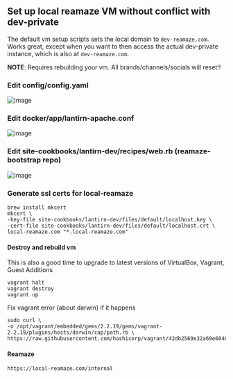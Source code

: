 ## Set up local reamaze VM without conflict with dev-private

The default vm setup scripts sets the local domain to `dev-reamaze.com`. Works great, except when you want to then access the actual dev-private instance, which is also at `dev-reamaze.com`.

**NOTE**: Requires rebuilding your vm. All brands/channels/socials will reset!!



### Edit config/config.yaml
![image](https://user-images.githubusercontent.com/89797935/149369493-5c79dd13-5a47-4992-8a26-ecf4a4f8a5ad.png)

### Edit docker/app/lantirn-apache.conf
![image](https://user-images.githubusercontent.com/89797935/149369710-21409c58-502c-4ea1-b21f-8c547d7aad46.png)

### Edit site-cookbooks/lantirn-dev/recipes/web.rb (reamaze-bootstrap repo)
![image](https://user-images.githubusercontent.com/89797935/149370088-0267f1cb-f11c-4267-a5cd-9f54d4b5c362.png)

### Generate ssl certs for local-reamaze
``` bssh
brew install mkcert
mkcert \
-key-file site-cookbooks/lantirn-dev/files/default/localhost.key \
-cert-file site-cookbooks/lantirn-dev/files/default/localhost.crt \
local-reamaze.com "*.local-reamaze.com"
```

#### Destroy and rebuild vm
This is also a good time to upgrade to latest versions of VirtualBox, Vagrant, Guest Additions
```
vagrant halt
vagrant destroy
vagrant up
```

Fix vagrant error (about darwin) if it happens
```
sudo curl \
-o /opt/vagrant/embedded/gems/2.2.19/gems/vagrant-2.2.19/plugins/hosts/darwin/cap/path.rb \
https://raw.githubusercontent.com/hashicorp/vagrant/42db2569e32a69e604634462b633bb14ca20709a/plugins/hosts/darwin/cap/path.rb
```

#### Reamaze
```
https://local-reamaze.com/internal
```
